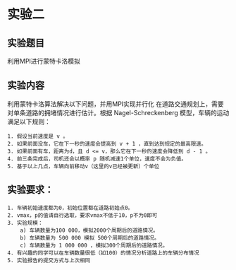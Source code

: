 # 实验二

## 实验题目

利用MPI进行蒙特卡洛模拟

## 实验内容

利用蒙特卡洛算法解决以下问题，并用MPI实现并行化
在道路交通规划上，需要对单条道路的拥堵情况进行估计。根据 Nagel-Schreckenberg 模型，车辆的运动满足以下规则：

    1. 假设当前速度是 v 。
    2. 如果前面没车，它在下一秒的速度会提高到 v + 1 ，直到达到规定的最高限速。
    3. 如果前面有车，距离为d，且 d <= v，那么它在下一秒的速度会降低到 d - 1 。
    4. 前三条完成后，司机还会以概率 p 随机减速1个单位，速度不会为负值。
    5. 基于以上几点，车辆向前移动v（这里的v已经被更新）个单位

## 实验要求：

    1. 车辆初始速度都为0，初始位置都在道路初始点0。
    2. vmax，p的值请自行选取，要求vmax不低于10，p不为0即可
    3. 实验规模：
        a) 车辆数量为100 000，模拟2000个周期后的道路情况。
        b) 车辆数量为 500 000 模拟 500个周期后的道路情况。
        c) 车辆数量为 1 000 000 ，模拟300个周期后的道路情况。
    4. 有兴趣的同学可以在车辆数量很低（如100）的情况分析道路上的车辆分布情况
    5. 实验报告的提交方式与上次相同